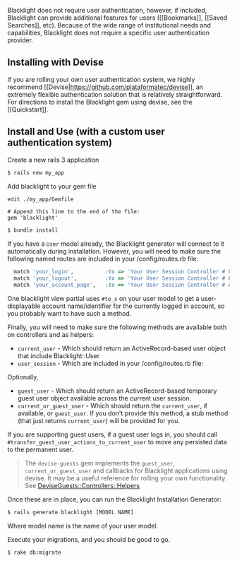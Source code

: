 Blacklight does not require user authentication, however, if included, Blacklight can provide additional features for users ([[Bookmarks]], [[Saved Searches]], etc). Because of the wide range of institutional needs and capabilities, Blacklight does not require a specific user authentication provider. 

## Installing with Devise

If you are rolling your own user authentication system, we highly recommend [[Devise|https://github.com/plataformatec/devise]], an extremely flexible authentication solution that is relatively straightforward. For directions to install the Blacklight gem using devise, see the [[Quickstart]].

## Install and Use (with a custom user authentication system)

Create a new rails 3 application
```bash
$ rails new my_app
```

Add blacklight to your gem file 
```bash
edit ./my_app/Gemfile
```
```ruby.
# Append this line to the end of the file:
gem 'blacklight'
```

```bash
$ bundle install
```

If you have a `User` model already, the Blacklight generator will connect to it automatically during installation.  However, you will need to make sure the following named routes are included in your /config/routes.rb file:

```ruby
  match 'your_login',          :to => 'Your User Session Controller # Log in action',       :as => 'new_user_session'
  match 'your_logout',         :to => 'Your User Session Controller # Log Out action',      :as => 'destroy_user_session'
  match 'your_account_page',   :to => 'Your User Session Controller # Account edit action', :as => 'edit_user_registration'
```

One blacklight view partial uses `#to_s` on your user model to get a user-displayable account name/identifier for the currently logged in account, so you probably want to have such a method. 

Finally, you will need to make sure the following methods are available both on controllers and as helpers:

* `current_user`   - Which should return an ActiveRecord-based user object that include Blacklight::User
* `user_session`   - Which are included in your /config/routes.rb file:

Optionally,
* `guest_user` -  Which should return an ActiveRecord-based temporary guest user object available across the current user session.
* `current_or_guest_user` - Which should return the `current_user`, if available, or `guest_user`. If you don't provide this method, a stub method (that just returns `current_user`) will be provided for you.

If you are supporting guest users, if a guest user logs in, you should call `#transfer_guest_user_actions_to_current_user` to move any persisted data to the permanent user.

> The `devise-guests` gem implements the `guest_user`, `current_or_guest_user` and callbacks for Blacklight applications using devise. It may be a useful reference for rolling your own functionality. See [DeviseGuests::Controllers::Helpers](https://github.com/cbeer/devise-guests/blob/master/lib/devise-guests/controllers/helpers.rb)

Once these are in place, you can run the Blacklight Installation Generator:

```bash
$ rails generate blacklight [MODEL NAME]
```
Where model name is the name of your user model.

Execute your migrations, and you should be good to go.
```bash
$ rake db:migrate
```
